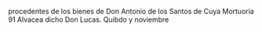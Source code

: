 procedentes
de los bienes
de Don Antonio
de los Santos de Cuya
Mortuoria 91
Alvacea dicho Don Lucas.
Quibdo y noviembre